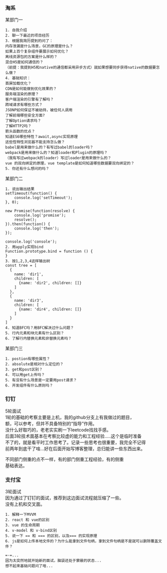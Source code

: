 ### 淘系

某部门一        
```
1. 自我介绍             
2. 聊一下最近的项目经历     
3. 根据我简历提到的问了：       
内存泄漏是什么场景，GC的原理是什么？              
如果上百个复杂组件要展示如何优化？            
离线资源包的方案是什么样的？            
混合H5是如何通信的？    
（前提：我提到H5和native的通信都采用异步方式）就如果想要同步获得native的数据要怎么做？      
4. 基础知识：
首屏加载优化？
CDN是如何能做到优化效果的？ 
服务端渲染的原理？  
客户端渲染的引擎有了解吗？      
跨域请求有哪些方式？    
JSONP如何保证不被劫持，被任何人调用         
了解前端哪些安全方面?         
了解Option请求吗？             
了解HTTP2吗？   
箭头函数的优点？        
知道ES6哪些特性？await,async实现原理               
这些性特性浏览器不能支持怎么做？        
babel是用来做什么的？有写过babel的loader吗？        
webpack是用来做什么的？知道loader和Plugin的原理吗？           
（我有写过webpack的loader）写过loader是用来做什么的？   
vue 的双向绑定的原理，vue template是如何知道哪些数据要双向绑定的？
5. 你还有什么想问的吗？      
```  
某部门二          
```
1. 说出输出结果     
setTimeout(function() {
    console.log('setTimeout');
}, 0);

new Promise(function(resolve) {
    console.log('promise');
    resolve();
}).then(function() {
    console.log('then');
});

console.log('console');
2. 用apply实现bind           
Function.prototype.bind = function () {
}
3. 按1,2,3,4这样输出树           
const tree = [
  {
    name: 'dir1', 
    children: [
      {name: 'dir2', children: []}
    ]
  },
  {
    name: 'dir3', 
    children: [
      {name: 'dir4', children: []}
    ]
  }
]
4. 知道BFC吗？用BFC解决过什么问题？     
5. 行内元素和块元素有什么区别？         
6. 了解行内替换元素和非替换元素吗？         
``` 
某部门三         
```
1. postion有哪些属性？      
2. absolute是相对什么定位的？       
3. get和post区别？          
4. 可以用get上传吗？            
5. 有没有什么场景是一定要用post请求？            
6. 开发组件有什么原则吗？       
```
### 钉钉       
5轮面试           
1轮的基础的考察主要是上机，我的github分支上有我做过的题目，     
额，可以参考，但并不具备特别的“指导”作用。      
没什么好取巧的，老老实实刷一下leetcode找找手感。                 
后面3轮技术面基本在考察比较虚的能力和工程经验.....这个是临时准备        
不了的，就是看平时工作思考了。记录一些思考也很重要，我完全不记得        
前两年到底干了啥...好在后面开始写博客整理，总归能讲一些东西出来。                

不同部门侧重的点不一样，有的部门侧重工程经验，有的侧重      
基础表达。              

### 支付宝      
3轮面试     
因为通过了钉钉的面试，推荐到这边面试流程就压缩了一些。          
没有上机和交叉面。             
      
```
1. 解释一下MVVM     
2. react 和 vue的区别       
3. vue 的生命周期       
4. v-model 和 v-bind区别        
5. 说一下 == 和 === 的区别，以及=== 的实现原理   
6. js是如何上传本地文件的？为什么能拿到文件句柄，拿到文件句柄是不是就可以删除覆盖文件？   
  
=-=...    
因为太突然地就开始新的面试，脑袋还处于蒙蔽的状态...   
想不起来基础问题问了啥...   
```